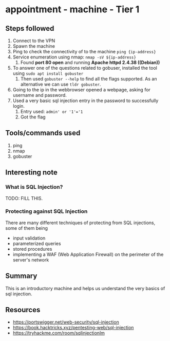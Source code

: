 # appointment - machine - Tier 1

## Steps followed
1. Connect to the VPN
2. Spawn the machine
3. Ping to check the connectivity of to the machine
	`ping {ip-address}`
4. Service enumeration using nmap: `nmap -sV ${ip-address}`
   1. Found **port 80 open** and running **Apache httpd 2.4.38 ((Debian))**
5. To answer one of the questions related to gobuser, installed the tool using `sudo apt install gobuster`
   1. Then used `gobuster --help` to find all the flags supported. As an alternative we can use `tldr gobuster`.
6. Going to the ip in the webbrowser opened a webpage, asking for username and password.
7. Used a very basic sql injection entry in the password to successfully login.
   1. Entry used: `admin' or '1'='1`
   2. Got the flag


## Tools/commands used
1. ping 
2. nmap
3. gobuster


## Interesting note
### What is SQL Injection?
TODO: FILL THIS.


### Protecting against SQL Injection
There are many different techniques of protecting from SQL injections, some of them being 
   + input validation
   + parameterized queries
   + stored procedures
   + implementing a WAF (Web Application Firewall) on the perimeter of the server's network

## Summary
This is an introductory machine and helps us understand the very basics of sql injection.

## Resources
+ https://portswigger.net/web-security/sql-injection
+ https://book.hacktricks.xyz/pentesting-web/sql-injection
+ https://tryhackme.com/room/sqlinjectionlm